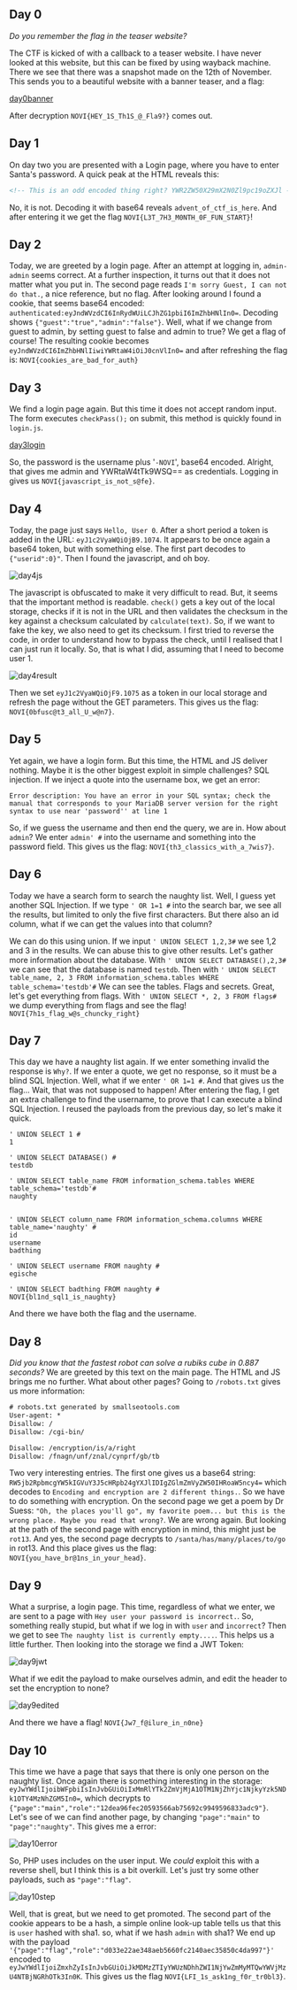 ## Day 0

*Do you remember the flag in the teaser website?*

The CTF is kicked of with a callback to a teaser website. I have never looked at this website, but this can be fixed by using wayback machine. There we see that there was a snapshot made on the 12th of November. This sends you to a beautiful website with a banner teaser, and a flag:

[day0banner](/assets/images/advent/day0banner.png)

After decryption `NOVI{HEY_1S_Th1S_@_Fla9?}` comes out.

## Day 1

On day two you are presented with a Login page, where you have to enter Santa's password. A quick peak at the HTML reveals this:

```html
<!-- This is an odd encoded thing right? YWR2ZW50X29mX2N0Zl9pc19oZXJl -->
```

No, it is not. Decoding it with base64 reveals `advent_of_ctf_is_here`. And after entering it we get the flag `NOVI{L3T_7H3_M0NTH_0F_FUN_START}`!

## Day 2

Today, we are greeted by a login page. After an attempt at logging in, `admin-admin` seems correct. At a further inspection, it turns out that it does not matter what you put in. The second page reads `I'm sorry Guest, I can not do that.`, a nice reference, but no flag. After looking around I found a cookie, that seems base64 encoded: `authenticated:eyJndWVzdCI6InRydWUiLCJhZG1pbiI6ImZhbHNlIn0=`. Decoding shows `{"guest":"true","admin":"false"}`. Well, what if we change from guest to admin, by setting guest to false and admin to true? We get a flag of course! The resulting cookie becomes `eyJndWVzdCI6ImZhbHNlIiwiYWRtaW4iOiJ0cnVlIn0=` and after refreshing the flag is: `NOVI{cookies_are_bad_for_auth}`

## Day 3

We find a login page again. But this time it does not accept random input. The form executes `checkPass();` on submit, this method is quickly found in `login.js`.

[day3login](/assets/images/advent/day3login.png)

So, the password is the username plus '`-NOVI`', base64 encoded. Alright, that gives me admin and YWRtaW4tTk9WSQ== as credentials. Logging in gives us `NOVI{javascript_is_not_s@fe}`.

## Day 4

Today, the page just says `Hello, User 0`. After a short period a token is added in the URL: `eyJ1c2VyaWQiOjB9.1074`. It appears to be once again a base64 token, but with something else. The first part decodes to `{"userid":0}"`. Then I found the javascript, and oh boy.

![day4js](assets/images/advent/day4js.png)

The javascript is obfuscated to make it very difficult to read. But, it seems that the important method is readable. `check()` gets a key out of the local storage, checks if it is not in the URL and then validates the checksum in the key against a checksum calculated by `calculate(text)`. So, if we want to fake the key, we also need to get its checksum. I first tried to reverse the code, in order to understand how to bypass the check, until I realised that I can just run it locally. So, that is what I did, assuming that I need to become user 1.

![day4result](assets/images/advent/day4result.png)

Then we set `eyJ1c2VyaWQiOjF9.1075` as a token in our local storage and refresh the page without the GET parameters. This gives us the flag: `NOVI{0bfusc@t3_all_U_w@n7}`.

## Day 5

Yet again, we have a login form. But this time, the HTML and JS deliver nothing. Maybe it is the other biggest exploit in simple challenges? SQL injection. If we inject a quote into the username box, we get an error:

```text
Error description: You have an error in your SQL syntax; check the manual that corresponds to your MariaDB server version for the right syntax to use near 'password'' at line 1
```

So, if we guess the username and then end the query, we are in. How about `admin`? We enter `admin' #` into the username and something into the password field. This gives us the flag: `NOVI{th3_classics_with_a_7wis7}`.

## Day 6

Today we have a search form to search the naughty list. Well, I guess yet another SQL Injection. If we type `' OR 1=1 #` into the search bar, we see all the results, but limited to only the five first characters. But there also an id column, what if we can get the values into that column?

We can do this using union. If we input `' UNION SELECT 1,2,3#` we see 1,2 and 3 in the results. We can abuse this to give other results. Let's gather more information about the database. With `' UNION SELECT DATABASE(),2,3#` we can see that the database is named `testdb`. Then with `' UNION SELECT table_name, 2, 3 FROM information_schema.tables WHERE table_schema='testdb'#` We can see the tables. Flags and secrets. Great, let's get everything from flags. With `' UNION SELECT *, 2, 3 FROM flags#` we dump everything from flags and see the flag! `NOVI{7h1s_flag_w@s_chuncky_right}`

## Day 7

This day we have a naughty list again. If we enter something invalid the response is `Why?`. If we enter a quote, we get no response, so it must be a blind SQL Injection. Well, what if we enter `' OR 1=1 #`. And that gives us the flag... Wait, that was not supposed to happen! After entering the flag, I get an extra challenge to find the username, to prove that I can execute a blind SQL Injection. I reused the payloads from the previous day, so let's make it quick. 

```text
' UNION SELECT 1 #
1

' UNION SELECT DATABASE() #
testdb

' UNION SELECT table_name FROM information_schema.tables WHERE table_schema='testdb'#
naughty


' UNION SELECT column_name FROM information_schema.columns WHERE table_name='naughty' #
id
username
badthing 

' UNION SELECT username FROM naughty #
egische

' UNION SELECT badthing FROM naughty #
NOVI{bl1nd_sql1_is_naughty} 
```

And there we have both the flag and the username.

## Day 8

*Did you know that the fastest robot can solve a rubiks cube in 0.887 seconds?* We are greeted by this text on the main page. The HTML and JS brings me no further. What about other pages? Going to `/robots.txt` gives us more information:

```txt
# robots.txt generated by smallseotools.com
User-agent: *
Disallow: /
Disallow: /cgi-bin/

Disallow: /encryption/is/a/right
Disallow: /fnagn/unf/znal/cynprf/gb/tb
```

Two very interesting entries. The first one gives us a base64 string: `RW5jb2RpbmcgYW5kIGVuY3J5cHRpb24gYXJlIDIgZGlmZmVyZW50IHRoaW5ncy4=` which decodes to `Encoding and encryption are 2 different things.`. So we have to do something with encryption. On the second page we get a poem by Dr Suess: `"Oh, the places you'll go", my favorite poem... but this is the wrong place. Maybe you read that wrong?`. We are wrong again. But looking at the path of the second page with encryption in mind, this might just be `rot13`. And yes, the second page decrypts to `/santa/has/many/places/to/go` in rot13. And this place gives us the flag: `NOVI{you_have_br@1ns_in_your_head}`.

## Day 9

What a surprise, a login page. This time, regardless of what we enter, we are sent to a page with `Hey user your password is incorrect.`. So, something really stupid, but what if we log in with `user` and `incorrect`? Then we get to see `The naughty list is currently empty....`. This helps us a little further. Then looking into the storage we find a JWT Token:

![day9jwt](assets/images/advent/day9jwt.png)

What if we edit the payload to make ourselves admin, and edit the header to set the encryption to none?

![day9edited](assets/images/advent/day9edited.png)

And there we have a flag! `NOVI{Jw7_f@ilure_in_n0ne}`

## Day 10

This time we have a page that says that there is only one person on the naughty list. Once again there is something interesting in the storage: `eyJwYWdlIjoibWFpbiIsInJvbGUiOiIxMmRlYTk2ZmVjMjA1OTM1NjZhYjc1NjkyYzk5NDk1OTY4MzNhZGM5In0=`, which decrypts to `{"page":"main","role":"12dea96fec20593566ab75692c9949596833adc9"}`. Let's see of we can find another page, by changing `"page":"main"` to `"page":"naughty"`. This gives me a error:

![day10error](assets/images/advent/day10error.png)

So, PHP uses includes on the user input. We *could* exploit this with a reverse shell, but I think this is a bit overkill. Let's just try some other payloads, such as `"page":"flag"`.

![day10step](assets/images/advent/day10step.png)

Well, that is great, but we need to get promoted. The second part of the cookie appears to be a hash, a simple online look-up table tells us that this is `user` hashed with sha1. so, what if we hash `admin` with sha1? We end up with the payload `'{"page":"flag","role":"d033e22ae348aeb5660fc2140aec35850c4da997"}'` encoded to `eyJwYWdlIjoiZmxhZyIsInJvbGUiOiJkMDMzZTIyYWUzNDhhZWI1NjYwZmMyMTQwYWVjMzU4NTBjNGRhOTk3In0K`. This gives us the flag `NOVI{LFI_1s_ask1ng_f0r_tr0bl3}`.
